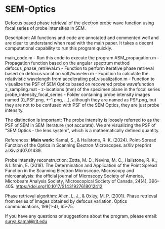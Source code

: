 # SEM-Optics
Defocus based phase retrieval of the electron probe wave function using focal series of probe intensities in SEM. 

Description: All functions and code are annotated and commented well and are clear to understand when read with the main paper. It takes a decent computational capability to run this program quickly.

main_code.m - Run this code to execute the program
ASM_propagation.m - Propagation function based on the angular spectrum method
defocus_phase_retrieval.m - Function to perform iterative phase retrieval based on defocus variation
volt2wavelen.m - Function to calculate the relativistic wavelength from accelerating
psf_visualization.m - Function to visualize the PSF of SEM Optics based on recovered probe wavefunction
z_sampling.mat - z-locations (mm) of the specimen plane in the focal series
probe_intensity_focal_series - Folder containing probe intensity images named (0_PSF.png, +-1.png, ...), although they are named as PSF.png, but they are not to be confused with PSF of the SEM Optics, they are just probe intensity.

The distinction is important: The probe intensity is loosely referred to as the PSF of SEM in SEM literature (not accurate). We are visualizing the PSF of "SEM Optics - the lens system", which is a mathematically defined quantity.   

References: 
**Main work:** Kamal, S., & Hailstone, R. K. (2024). Point-Spread Function of the Optics in Scanning Electron Microscopes. arXiv preprint arXiv:2407.01439.

Probe intensity reconstruction: Zotta, M. D., Nevins, M. C., Hailstone, R. K., & Lifshin, E. (2018). The Determination and Application of the Point Spread Function in the Scanning Electron Microscope. Microscopy and microanalysis: the official journal of Microscopy Society of America, Microbeam Analysis Society, Microscopical Society of Canada, 24(4), 396–405. https://doi.org/10.1017/S1431927618012412

Phase retrieval algorithm: Allen, L. J., & Oxley, M. P. (2001). Phase retrieval from series of images obtained by defocus variation. Optics communications, 199(1-4), 65-75.

If you have any questions or suggestions about the program, please email: surya.kamal@rit.edu
